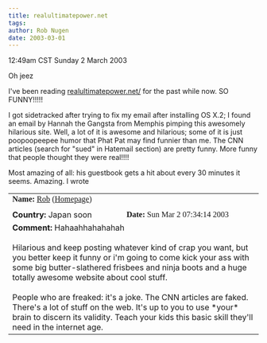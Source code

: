 ```yaml
---
title: realultimatepower.net
tags: 
author: Rob Nugen
date: 2003-03-01
---
```


<p class=date>12:49am CST Sunday 2 March 2003</p>

<p>Oh jeez</p>

<p>I've been reading <a
href="http://www.realultimatepower.net/">realultimatepower.net/</a>
for the past while now.  SO FUNNY!!!!!</p>

<p>I got sidetracked after trying to fix my email after installing OS
X.2; I found an email by Hannah the Gangsta from Memphis pimping this
awesomely hilarious site.  Well, a lot of it is awesome and hilarious;
some of it is just poopoopeepee humor that Phat Pat may find funnier
than me.  The CNN articles (search for "sued" in Hatemail section) are
pretty funny.  More funny that people thought they were real!!!!</p>

<p>Most amazing of all: his guestbook gets a hit about every 30
minutes it seems.  Amazing.  I wrote</p>

<TABLE WIDTH=550><TR><TD NOWRAP COLSPAN=2 WIDTH=250><FONT FACE="Times New Roman" SIZE=3><B>Name:</B> <A
HREF="mailto:rob@robnugen.com">Rob</A> (<A
HREF="http://www.robnugen.com">Homepage</A>)</FONT>
</TR>
<TD NOWRAP><TR><TD><B>Country:</B> Japan soon</TD><TD><FONT
FACE="Times New Roman" SIZE=3><B>Date:</B> Sun Mar  2 07:34:14 2003
</FONT></TD></TR><TR><TD COLSPAN=2>
<B>Comment:</B> Hahaahhahahahah
<BR>
<BR>Hilarious and keep posting whatever kind of crap you want, but you
better keep it funny or i'm going to come kick your ass with some big
butter-slathered frisbees and ninja boots and a huge totally awesome
website about cool stuff.
<BR>
<BR>People who are freaked: it's a joke.  The CNN articles are faked.
There's a lot of stuff on the web.  It's up to you to use *your* brain
to discern its validity.  Teach your kids this basic skill they'll
need in the internet age.
<BR>
</TD></TR></TABLE>
